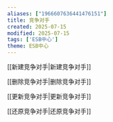 ```yaml
---
aliases: ["1966607636441476151"]
title: 竞争对手
created: 2025-07-15
modified: 2025-07-15
tags: ['ESB中心']
theme: ESB中心
---
```


[[新建竞争对手|新建竞争对手]]

[[删除竞争对手|删除竞争对手]]

[[更新竞争对手|更新竞争对手]]

[[还原竞争对手|还原竞争对手]]